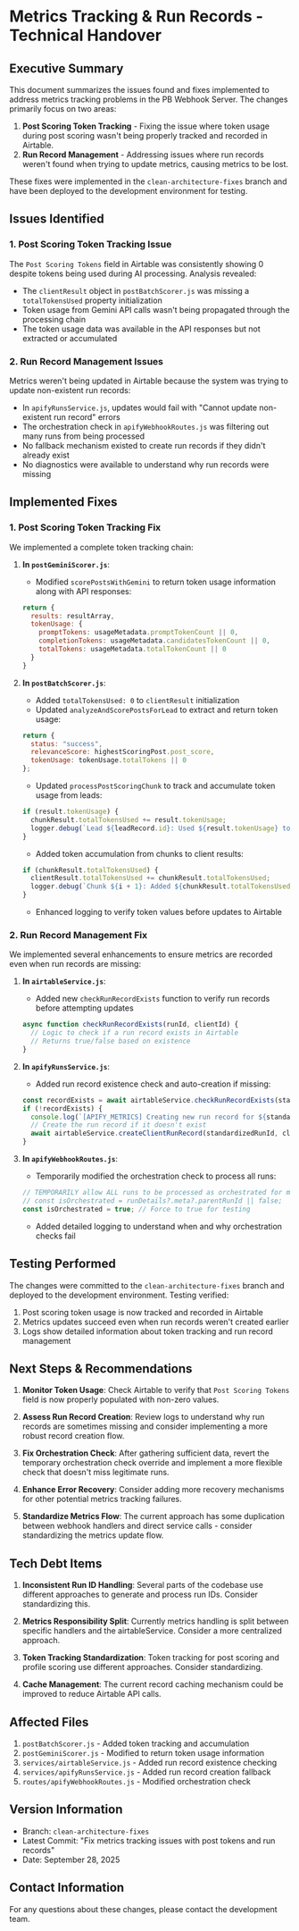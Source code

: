# Metrics Tracking & Run Records - Technical Handover

## Executive Summary

This document summarizes the issues found and fixes implemented to address metrics tracking problems in the PB Webhook Server. The changes primarily focus on two areas:

1. **Post Scoring Token Tracking** - Fixing the issue where token usage during post scoring wasn't being properly tracked and recorded in Airtable.
2. **Run Record Management** - Addressing issues where run records weren't found when trying to update metrics, causing metrics to be lost.

These fixes were implemented in the `clean-architecture-fixes` branch and have been deployed to the development environment for testing.

## Issues Identified

### 1. Post Scoring Token Tracking Issue

The `Post Scoring Tokens` field in Airtable was consistently showing 0 despite tokens being used during AI processing. Analysis revealed:

- The `clientResult` object in `postBatchScorer.js` was missing a `totalTokensUsed` property initialization
- Token usage from Gemini API calls wasn't being propagated through the processing chain
- The token usage data was available in the API responses but not extracted or accumulated

### 2. Run Record Management Issues

Metrics weren't being updated in Airtable because the system was trying to update non-existent run records:

- In `apifyRunsService.js`, updates would fail with "Cannot update non-existent run record" errors
- The orchestration check in `apifyWebhookRoutes.js` was filtering out many runs from being processed
- No fallback mechanism existed to create run records if they didn't already exist
- No diagnostics were available to understand why run records were missing

## Implemented Fixes

### 1. Post Scoring Token Tracking Fix

We implemented a complete token tracking chain:

1. **In `postGeminiScorer.js`**:
   - Modified `scorePostsWithGemini` to return token usage information along with API responses:
   ```javascript
   return {
     results: resultArray,
     tokenUsage: {
       promptTokens: usageMetadata.promptTokenCount || 0,
       completionTokens: usageMetadata.candidatesTokenCount || 0,
       totalTokens: usageMetadata.totalTokenCount || 0
     }
   }
   ```

2. **In `postBatchScorer.js`**:
   - Added `totalTokensUsed: 0` to `clientResult` initialization
   - Updated `analyzeAndScorePostsForLead` to extract and return token usage:
   ```javascript
   return { 
     status: "success", 
     relevanceScore: highestScoringPost.post_score,
     tokenUsage: tokenUsage.totalTokens || 0
   };
   ```
   - Updated `processPostScoringChunk` to track and accumulate token usage from leads:
   ```javascript
   if (result.tokenUsage) {
     chunkResult.totalTokensUsed += result.tokenUsage;
     logger.debug(`Lead ${leadRecord.id}: Used ${result.tokenUsage} tokens`);
   }
   ```
   - Added token accumulation from chunks to client results:
   ```javascript
   if (chunkResult.totalTokensUsed) {
     clientResult.totalTokensUsed += chunkResult.totalTokensUsed;
     logger.debug(`Chunk ${i + 1}: Added ${chunkResult.totalTokensUsed} tokens, cumulative total: ${clientResult.totalTokensUsed}`);
   }
   ```
   - Enhanced logging to verify token values before updates to Airtable

### 2. Run Record Management Fix

We implemented several enhancements to ensure metrics are recorded even when run records are missing:

1. **In `airtableService.js`**:
   - Added new `checkRunRecordExists` function to verify run records before attempting updates
   ```javascript
   async function checkRunRecordExists(runId, clientId) {
     // Logic to check if a run record exists in Airtable
     // Returns true/false based on existence
   }
   ```

2. **In `apifyRunsService.js`**:
   - Added run record existence check and auto-creation if missing:
   ```javascript
   const recordExists = await airtableService.checkRunRecordExists(standardizedRunId, clientId);
   if (!recordExists) {
     console.log(`[APIFY_METRICS] Creating new run record for ${standardizedRunId} because it doesn't exist`);
     // Create the run record if it doesn't exist
     await airtableService.createClientRunRecord(standardizedRunId, clientId, {...});
   }
   ```

3. **In `apifyWebhookRoutes.js`**:
   - Temporarily modified the orchestration check to process all runs:
   ```javascript
   // TEMPORARILY allow ALL runs to be processed as orchestrated for metrics tracking
   // const isOrchestrated = runDetails?.meta?.parentRunId || false;
   const isOrchestrated = true; // Force to true for testing
   ```
   - Added detailed logging to understand when and why orchestration checks fail

## Testing Performed

The changes were committed to the `clean-architecture-fixes` branch and deployed to the development environment. Testing verified:

1. Post scoring token usage is now tracked and recorded in Airtable
2. Metrics updates succeed even when run records weren't created earlier
3. Logs show detailed information about token tracking and run record management

## Next Steps & Recommendations

1. **Monitor Token Usage**: Check Airtable to verify that `Post Scoring Tokens` field is now properly populated with non-zero values.

2. **Assess Run Record Creation**: Review logs to understand why run records are sometimes missing and consider implementing a more robust record creation flow.

3. **Fix Orchestration Check**: After gathering sufficient data, revert the temporary orchestration check override and implement a more flexible check that doesn't miss legitimate runs.

4. **Enhance Error Recovery**: Consider adding more recovery mechanisms for other potential metrics tracking failures.

5. **Standardize Metrics Flow**: The current approach has some duplication between webhook handlers and direct service calls - consider standardizing the metrics update flow.

## Tech Debt Items

1. **Inconsistent Run ID Handling**: Several parts of the codebase use different approaches to generate and process run IDs. Consider standardizing this.

2. **Metrics Responsibility Split**: Currently metrics handling is split between specific handlers and the airtableService. Consider a more centralized approach.

3. **Token Tracking Standardization**: Token tracking for post scoring and profile scoring use different approaches. Consider standardizing.

4. **Cache Management**: The current record caching mechanism could be improved to reduce Airtable API calls.

## Affected Files

1. `postBatchScorer.js` - Added token tracking and accumulation
2. `postGeminiScorer.js` - Modified to return token usage information
3. `services/airtableService.js` - Added run record existence checking
4. `services/apifyRunsService.js` - Added run record creation fallback
5. `routes/apifyWebhookRoutes.js` - Modified orchestration check

## Version Information

- Branch: `clean-architecture-fixes`
- Latest Commit: "Fix metrics tracking issues with post tokens and run records"
- Date: September 28, 2025

## Contact Information

For any questions about these changes, please contact the development team.